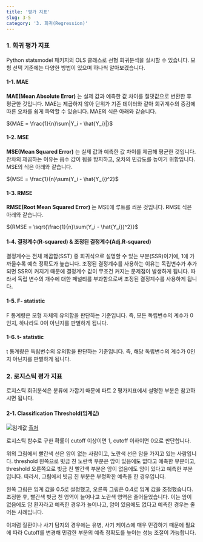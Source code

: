 ```yaml
---
title: '평가 지표'
slug: 3-5
category: '3. 회귀(Regression)'
---
```


### 1. 회귀 평가 지표

Python statsmodel 패키지의 OLS 클래스로 선형 회귀분석을 실시할 수 있습니다.
모형 선택 기준에는 다양한 방법이 있으며 하나씩 알아보겠습니다.

#### 1-1. MAE
**MAE(Mean Absolute Error)** 는 실제 값과 예측한 값 차이를 절댓값으로 변환한 후 평균한 것입니다.
MAE는 제곱하지 않아 단위가 기존 데이터와 같아 회귀계수의 증감에 따른 오차를 쉽게 파악할 수 있습니다.
MAE의 식은 아래와 같습니다.

${MAE = \frac{1}{n}\sum|Y_i - \hat{Y_i}|}$


#### 1-2. MSE
**MSE(Mean Squared Error)** 는 실제 값과 예측한 값 차이를 제곱해 평균한 것입니다.
잔차의 제곱하는 이유는 음수 값이 됨을 방지하고, 오차의 민감도를 높이기 위함입니다.
MSE의 식은 아래와 같습니다.

${MSE = \frac{1}{n}\sum(Y_i - \hat{Y_i})^2}$


#### 1-3. RMSE
**RMSE(Root Mean Squared Error)** 는 MSE에 루트를 씌운 것입니다.
RMSE 식은 아래와 같습니다.

${RMSE = \sqrt{\frac{1}{n}\sum(Y_i - \hat{Y_i})^2}}$



#### 1-4. 결정계수(R-squared) & 조정된 결정계수(Adj.R-squared)

결정계수는 전체 제곱합(SST) 중 회귀식으로 설명할 수 있는 부분(SSR)이기에, 1에 가까울수록 예측 정확도가 높습니다.
조정된 결정계수를 사용하는 이유는 독립변수가 추가되면 SSR이 커지기 때문에 결정계수 값이 무조건 커지는 문제점이 발생하게 됩니다. 
따라서 독립 변수의 개수에 대한 페널티를 부과함으로써 조정된 결정계수를 사용하게 됩니다.


#### 1-5. F- statistic

F 통계량은 모형 자체의 유의함을 판단하는 기준입니다.
즉, 모든 독립변수의 계수가 0인지, 하나라도 0이 아닌지를 판별하게 됩니다.

#### 1-6. t- statistic

t 통계량은 독립변수의 유의함을 판단하는 기준입니다.
즉, 해당 독립변수의 계수가 0인지 아닌지를 판별하게 됩니다.


### 2. 로지스틱 평가 지표

로지스틱 회귀분석은 분류에 가깝기 때문에 파트 2 평가지표에서 설명한 부분은 참고하시면 됩니다.

#### 2-1. Classification Threshold(임계값)

![임계값](/machine-learning/3-5/threshold.png)
[출처](<https://hleecaster.com/ml-logistic-regression-concept/>)

로지스틱 함수로 구한 확률이 cutoff 이상이면 1, cutoff 이하이면 0으로 판단합니다.

위의 그림에서 빨간색 선은 암이 없는 사람이고, 노란색 선은 암을 가지고 있는 사람입니다.
threshold 왼쪽으로 빗금 친 노란색 부분은 암이 있음에도 없다고 예측한 부분이고, threshold 오른쪽으로 빗금 친 빨간색 부분은 암이 없음에도 암이 있다고 예측한 부분입니다. 
따라서, 그림에서 빗금 친 부분은 부정확한 예측을 한 경우입니다. 

왼쪽 그림은 임계 값을 0.5로 설정했고, 오른쪽 그림은 0.4로 임계 값을 조정했습니다.
조정한 후, 빨간색 빗금 친 영역이 늘어나고 노란색 영역은 줄어들었습니다.
이는 암이 없음에도 암 환자라고 예측한 경우가 늘어나고, 암이 있음에도 없다고 예측한 경우는 줄어든 사례입니다.

이처럼 질환이나 사기 탐지의 경우에는 유병, 사기 케이스에 매우 민감하기 때문에 필요에 따라 Cutoff를 변경해 민감한 부분의 예측 정확도를 높이는 성능 조절이 가능합니다.  
